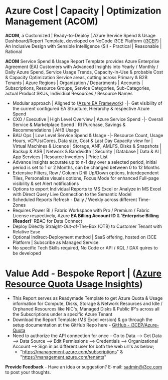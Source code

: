 # Azure Cost | Capacity | Optimization Management (ACOM)
**ACOM**, a Customized | Ready-to-Deploy | Azure Service Spend & Usage Dashboard/Report Template, developed on NoCode i3CE Platform ([i3CEP](https://github.com/i3CEP/NICE)) | An Inclusive Design with Sensible Intelligence (SI) - Practical | Reasonable | Rational

**ACOM** Service Spend & Usage Report Template provides Azure Enterprise Agreement (EA) Customers with Advanced Insights into Yearly / Monthly / Daily Azure Spend, Service Usage Trends, Capacity-In-Use & probable Cost & Capacity Optimization Service areas, cutting across Primary & B2B Tenants | Azure Regions | Organization / Departments | Accounts | Subscriptions, Resource Groups, Service Categories, Sub-Categories, actual Product SKUs, Individual Resources / Resource Names
* Modular approach | Aligned to ([Azure EA Framework](https://github.com/i3CEP/Azure-Framework)) -|- Get visibility of the current configured EA Structure, Hierarchy & respective Azure Spend
* CXO / Executive | High Level Overview | Azure Service Spend -|- Overall Service & Marketplace Spend | RI Purchase, Savings & Recommendations | AHB Usage
* BAU Ops | Low Level Service Spend & Usage -|- Resource Count, Usage Hours, vCPUs/Cores, Data size, Cost & Last Day Capacity view for | Virtual Machines & Licence | Storage, ANF, AMLFS, Disks & Snapshots | Backup & ASR | Network & Bandwidth | Security | Database | Data & AI | App Services | Resource Inventory | Price List
* Advance Insights accurate up to n-1 day over a selected period, initial period is set to 1 or 2 Months, can be changed between 0 to 12 Months
* Extensive Filters, Row / Column Drill Up/Down options, Interdependent Tiles, Personalize visuals options, Focus Mode for enhanced Full-page visibility & set Alert notifications
* Options to export Individual Reports to MS Excel or Analyze in MS Excel with Direct Query Live Connection to the Semantic Model
* Scheduled Reports Refresh - Daily / Weekly across different Time-Zones
* Requires Power BI / Fabric Workspace with Pro / Premium / Fabric License respectively, Azure **EA Billing Account ID** & '**Enterprise Billing (Reader)**' RBAC for Data Connect
* Deploy Directly Straight-Out-of-The-Box (OTB) to Customer Tenant with Relative Ease
* Optional Indirect-Deployment method | SaaS offering, hosted on i3CE Platform | Subscribe as Managed Service
* No specific Tech Skills required, No Code or API / KQL / DAX quires to be developed

# Value Add - Bespoke Report | ([Azure Resource Quota Usage Insights](https://github.com/i3CEP/Azure-Quota))
* This Report serves as Readymade Template to get Azure Quota & Usage information for Compute, Disks, Storage & Network Resources and Idle / Orphaned Resources like NIC's, Managed Disks & Public IP's across all the Subscriptions under a specific Azure Tenant
* Download the Report Template (MS Excel version) & go through the setup documentation at the GitHub Repo here - [GitHub - i3CEP/Azure-Quota](https://github.com/i3CEP/Azure-Quota) 
* Need to authorize the API connection for once – Go to Data --> Get Data --> Data Source --> Edit Permissions --> Credentials --> Organizational Account --> Sign in as different user for both the web url's as below;
  * "https://management.azure.com/subscriptions" & "https://management.azure.com/tenants"


**Provide Feedback** - Have an idea or suggestion? E-mail: sadmin@i3ce.com to post your thoughts.
